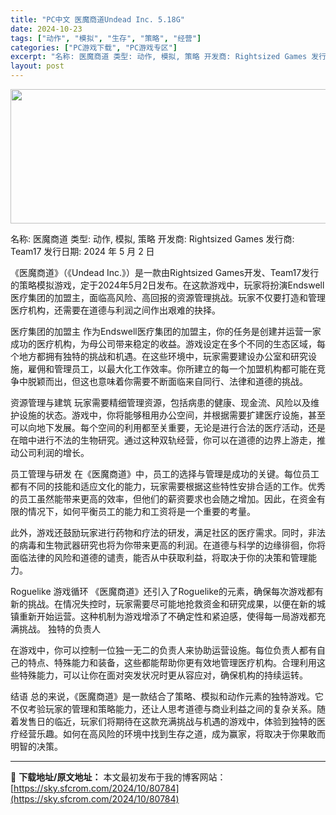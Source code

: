 ```yaml
---
title: "PC中文 医魔商道Undead Inc. 5.18G"
date: 2024-10-23
tags: ["动作", "模拟", "生存", "策略", "经营"]
categories: ["PC游戏下载", "PC游戏专区"]
excerpt: "名称: 医魔商道 类型: 动作, 模拟, 策略 开发商: Rightsized Games 发行商: Team17 发行日期: 2024 年 5 月 2 日 《医魔商道》（《Undead Inc.》）是一款由Rightsized Games开发、Team17发行的策略模拟游戏，定于2024年5月2日&hellip;"
layout: post
---
```


<img class="aligncenter size-full wp-image-80785" src="https://sky.sfcrom.com/wp-content/uploads/2024/10/2024102310111846.webp" alt="" width="660" height="215" />

名称: 医魔商道
类型: 动作, 模拟, 策略
开发商: Rightsized Games
发行商: Team17
发行日期: 2024 年 5 月 2 日

《医魔商道》（《Undead Inc.》）是一款由Rightsized Games开发、Team17发行的策略模拟游戏，定于2024年5月2日发布。在这款游戏中，玩家将扮演Endswell医疗集团的加盟主，面临高风险、高回报的资源管理挑战。玩家不仅要打造和管理医疗机构，还需要在道德与利润之间作出艰难的抉择。

医疗集团的加盟主
作为Endswell医疗集团的加盟主，你的任务是创建并运营一家成功的医疗机构，为母公司带来稳定的收益。游戏设定在多个不同的生态区域，每个地方都拥有独特的挑战和机遇。在这些环境中，玩家需要建设办公室和研究设施，雇佣和管理员工，以最大化工作效率。你所建立的每一个加盟机构都可能在竞争中脱颖而出，但这也意味着你需要不断面临来自同行、法律和道德的挑战。

资源管理与建筑
玩家需要精细管理资源，包括病患的健康、现金流、风险以及维护设施的状态。游戏中，你将能够租用办公空间，并根据需要扩建医疗设施，甚至可以向地下发展。每个空间的利用都至关重要，无论是进行合法的医疗活动，还是在暗中进行不法的生物研究。通过这种双轨经营，你可以在道德的边界上游走，推动公司利润的增长。

员工管理与研发
在《医魔商道》中，员工的选择与管理是成功的关键。每位员工都有不同的技能和适应文化的能力，玩家需要根据这些特性安排合适的工作。优秀的员工虽然能带来更高的效率，但他们的薪资要求也会随之增加。因此，在资金有限的情况下，如何平衡员工的能力和工资将是一个重要的考量。

此外，游戏还鼓励玩家进行药物和疗法的研发，满足社区的医疗需求。同时，非法的病毒和生物武器研究也将为你带来更高的利润。在道德与科学的边缘徘徊，你将面临法律的风险和道德的谴责，能否从中获取利益，将取决于你的决策和管理能力。

Roguelike 游戏循环
《医魔商道》还引入了Roguelike的元素，确保每次游戏都有新的挑战。在情况失控时，玩家需要尽可能地抢救资金和研究成果，以便在新的城镇重新开始运营。这种机制为游戏增添了不确定性和紧迫感，使得每一局游戏都充满挑战。
独特的负责人

在游戏中，你可以控制一位独一无二的负责人来协助运营设施。每位负责人都有自己的特点、特殊能力和装备，这些都能帮助你更有效地管理医疗机构。合理利用这些特殊能力，可以让你在面对突发状况时更从容应对，确保机构的持续运转。

结语
总的来说，《医魔商道》是一款结合了策略、模拟和动作元素的独特游戏。它不仅考验玩家的管理和策略能力，还让人思考道德与商业利益之间的复杂关系。随着发售日的临近，玩家们将期待在这款充满挑战与机遇的游戏中，体验到独特的医疗经营乐趣。如何在高风险的环境中找到生存之道，成为赢家，将取决于你果敢而明智的决策。

---
📖 **下载地址/原文地址：** 本文最初发布于我的博客网站：[https://sky.sfcrom.com/2024/10/80784](https://sky.sfcrom.com/2024/10/80784)
